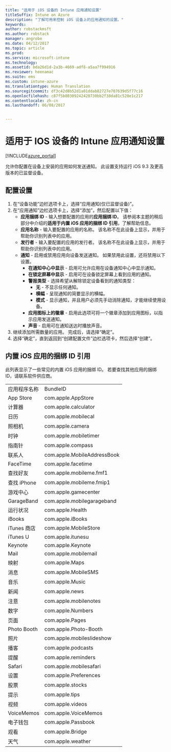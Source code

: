 ```yaml
---
title: "适用于 iOS 设备的 Intune 应用通知设置"
titleSuffix: Intune on Azure
description: "了解可用来控制 iOS 设备上的应用通知的设置。"
keywords: 
author: robstackmsft
ms.author: robstack
manager: angrobe
ms.date: 04/12/2017
ms.topic: article
ms.prod: 
ms.service: microsoft-intune
ms.technology: 
ms.assetid: bda26d1d-2a3b-4669-adf8-a5aa7f994916
ms.reviewer: heenamac
ms.suite: ems
ms.custom: intune-azure
ms.translationtype: Human Translation
ms.sourcegitcommit: df3c42d8b52d1a01ddab82727e707639d5f77c16
ms.openlocfilehash: c87f5b80309242420730bb2f38da81c528e1c217
ms.contentlocale: zh-cn
ms.lasthandoff: 06/08/2017


---
```


# <a name="intune-app-notifications-settings-for-ios-devices"></a>适用于 IOS 设备的 Intune 应用通知设置

[!INCLUDE[azure_portal](./includes/azure_portal.md)]

允许你配置在设备上安装的应用如何发送通知。 此设置支持运行 iOS 9.3 及更高版本的已监督设备。

## <a name="configure-settings"></a>配置设置

1. 在“设备功能”边栏选项卡上，选择“应用通知(仅已监督设备)”。
2. 在“应用通知”边栏选项卡上，选择“添加”，然后配置以下值：
    - **应用捆绑 ID** - 输入想要配置的应用的**应用捆绑 ID**。 请参阅本主题的稍后部分中介绍的**适用于内置 iOS 应用的捆绑 ID 引用**，了解帮助信息。
    - **应用名称** - 输入要配置的应用的名称。 该名称不在此设备上显示，并用于帮助你识别列表中的应用。
    - **发行者** - 输入要配置的应用的发行者。 该名称不在此设备上显示，并用于帮助你识别列表中的应用。
    - **通知** - 启用或禁用应用向设备发送通知。 如果禁用此设置，还将禁用以下设置。
        - **在通知中心中显示** - 启用可允许应用在设备通知中心中显示通知。
        - **在锁定屏幕中显示** - 启用可在设备锁定屏幕上看到应用的通知。
        - **警报类型** - 选择希望从解除锁定设备看到的通知类型：
            - **无** - 不显示任何通知。
            - **横幅** - 呈现通知的简要显示的横幅。
            - **模式** - 显示通知，并且用户必须先手动消除通知，才能继续使用设备。
        - **应用图标上的徽章** - 启用此选项可将一个徽章添加到应用图标，以指示应用发送通知。
        - **声音** - 启用可在通知送达时播放声音。
3. 继续添加所需数量的应用。 完成后，请选择“确定”。
4. 选择“确定”，直到返回到“创建配置文件”边栏选项卡，然后选择“创建”。 


## <a name="bundle-id-reference-for-built-in-ios-apps"></a>内置 iOS 应用的捆绑 ID 引用

此列表显示了一些常见的内置 iOS 应用的捆绑 ID。 若要查找其他应用的捆绑 ID，请联系软件供应商。 

|||
|-|-|
|应用程序名称|BundleID|
|App Store|com.apple.AppStore|
|计算器|com.apple.calculator|
|日历|com.apple.mobilecal|
|照相机|com.apple.camera|
|时钟|com.apple.mobiletimer|
|指南针|com.apple.compass|
|联系人|com.apple.MobileAddressBook|
|FaceTime|com.apple.facetime|
|查找好友|com.apple.mobileme.fmf1|
|查找 iPhone|com.apple.mobileme.fmip1|
|游戏中心|com.apple.gamecenter|
|GarageBand|com.apple.mobilegarageband|
|运行状况|com.apple.Health|
|iBooks|com.apple.iBooks|
|iTunes 商店|com.apple.MobileStore|
|iTunes U|com.apple.itunesu|
|Keynote|com.apple.Keynote|
|Mail|com.apple.mobilemail|
|映射|com.apple.Maps|
|消息|com.apple.MobileSMS|
|音乐|com.apple.Music|
|新闻|com.apple.news|
|注意|com.apple.mobilenotes|
|数字|com.apple.Numbers|
|页面|com.apple.Pages|
|Photo Booth|com.apple.Photo-Booth|
|照片|com.apple.mobileslideshow|
|播客|com.apple.podcasts|
|提醒|com.apple.reminders|
|Safari|com.apple.mobilesafari|
|设置|com.apple.Preferences|
|股票|com.apple.stocks|
|提示|com.apple.tips|
|视频|com.apple.videos|
|VoiceMemos|com.apple.VoiceMemos|
|电子钱包|com.apple.Passbook|
|观看|com.apple.Bridge|
|天气|com.apple.weather|
